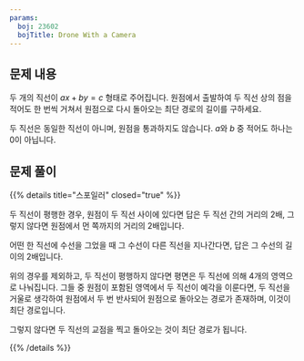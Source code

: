```yaml
---
params:
  boj: 23602
  bojTitle: Drone With a Camera
---
```


## 문제 내용

두 개의 직선이 $ax + by = c$ 형태로 주어집니다. 원점에서 출발하여 두 직선 상의 점을 적어도 한 번씩 거쳐서 원점으로 다시 돌아오는 최단 경로의 길이를 구하세요.

두 직선은 동일한 직선이 아니며, 원점을 통과하지도 않습니다. $a$와 $b$ 중 적어도 하나는 0이 아닙니다.

## 문제 풀이

{{% details title="스포일러" closed="true" %}}

두 직선이 평행한 경우, 원점이 두 직선 사이에 있다면 답은 두 직선 간의 거리의 2배, 그렇지 않다면 원점에서 먼 쪽까지의 거리의 2배입니다.

어떤 한 직선에 수선을 그었을 때 그 수선이 다른 직선을 지나간다면, 답은 그 수선의 길이의 2배입니다.

위의 경우를 제외하고, 두 직선이 평행하지 않다면 평면은 두 직선에 의해 4개의 영역으로 나눠집니다.
그들 중 원점이 포함된 영역에서 두 직선이 예각을 이룬다면, 두 직선을 거울로 생각하여 원점에서 두 번 반사되어 원점으로 돌아오는 경로가 존재하며, 이것이 최단 경로입니다.

그렇지 않다면 두 직선의 교점을 찍고 돌아오는 것이 최단 경로가 됩니다.

{{% /details %}}
